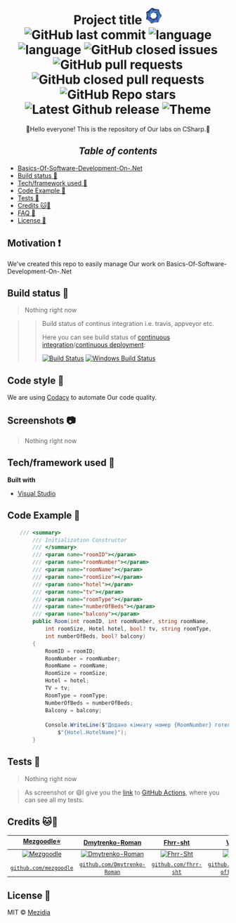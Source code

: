 <h1 id="Basics-Of-Software-Development-On-.Net" align="center">
  Project title <img alt="logo" width="40" height="40" src="https://raw.githubusercontent.com/mezgoodle/images/master/MezidiaLogoTransparent.png" /><br>
  <img alt="GitHub last commit" src="https://img.shields.io/github/last-commit/mezidia/Basics-Of-Software-Development-On-.Net.svg?style=flat-square&logo=github&logoColor=white">
  <img alt="language" src="https://img.shields.io/badge/language-CSharp-violet?style=flat-square" />
  <img alt="language" src="https://img.shields.io/github/issues/mezidia/Basics-Of-Software-Development-On-.Net?style=flat-square" />
  <img alt="GitHub closed issues" src="https://img.shields.io/github/issues-closed/mezidia/Basics-Of-Software-Development-On-.Net?style=flat-square" />
  <img alt="GitHub pull requests" src="https://img.shields.io/github/issues-pr/mezidia/Basics-Of-Software-Development-On-.Net?style=flat-square" />
  <img alt="GitHub closed pull requests" src="https://img.shields.io/github/issues-pr-closed/mezidia/Basics-Of-Software-Development-On-.Net?style=flat-square" />
  <img alt="GitHub Repo stars" src="https://img.shields.io/github/stars/mezidia/Basics-Of-Software-Development-On-.Net?style=flat-square" />
  <img alt="Latest Github release" src="https://img.shields.io/github/release/mezidia/Basics-Of-Software-Development-On-.Net?style=flat-square" />
  <img alt="Theme" src="https://img.shields.io/badge/Theme-Study-brightgreen?style=flat-square" />
</h1>

<p align="center">
 🌟Hello everyone! This is the repository of Our labs on CSharp.🌟
</p>

<h2 align="center">
  <i>Table of contents</i>
</h2>

- [Basics-Of-Software-Development-On-.Net](#Basics-Of-Software-Development-On-.Net)
- [Build status :hammer:](#build-status-hammer)
- [Tech/framework used :wrench:](#techframework-used-wrench)
- [Code Example :pushpin:](#code-example-pushpin)
- [Tests :microscope:](#tests-microscope)
- [Credits :cat::handshake:](#credits-cathandshake)
- [FAQ :speech_balloon:](#faq)
- [License :bookmark:](#license-bookmark)

## Motivation :exclamation:

We've created this repo to easily manage Our work on Basics-Of-Software-Development-On-.Net

## Build status :hammer:

> Nothing right now

> >
> >Build status of continus integration i.e. travis, appveyor etc.
> >
> >Here you can see build status of [continuous integration](https://en.wikipedia.org/wiki/Continuous_integration)/[continuous deployment](https://en.wikipedia.org/wiki/Continuous_deployment):
> >
> >[![Build Status](https://travis-ci.org/akashnimare/foco.svg?branch=master)](https://travis-ci.org/akashnimare/foco)
> >[![Windows Build Status](https://ci.appveyor.com/api/projects/status/github/akashnimare/foco?branch=master&svg=true)](https://ci.appveyor.com/project/akashnimare/foco/branch/master)

## Code style :scroll:

We are using [Codacy](https://www.codacy.com/) to automate Our code quality.
 
## Screenshots :camera:

> Nothing right now

## Tech/framework used :wrench:

**Built with**

- [Visual Studio](https://visualstudio.microsoft.com/)

## Code Example :pushpin:

```csharp
    /// <summary>
		/// Initialization Constructor
		/// </summary>
		/// <param name="roomID"></param>
		/// <param name="roomNumber"></param>
		/// <param name="roomName"></param>
		/// <param name="roomSize"></param>
		/// <param name="hotel"></param>
		/// <param name="tv"></param>
		/// <param name="roomType"></param>
		/// <param name="numberOfBeds"></param>
		/// <param name="balcony"></param>
		public Room(int roomID, int roomNumber, string roomName,
			int roomSize, Hotel hotel, bool? tv, string roomType,
			int numberOfBeds, bool? balcony)
		{
			RoomID = roomID;
			RoomNumber = roomNumber;
			RoomName = roomName;
			RoomSize = roomSize;
			Hotel = hotel;
			TV = tv;
			RoomType = roomType;
			NumberOfBeds = numberOfBeds;
			Balcony = balcony;

			Console.WriteLine($"Додано кiмнату номер {RoomNumber} готелю " +
				$"{Hotel.HotelName}");
		}
```

## Tests :microscope:

> Nothing right now

> As screenshot or :smile:I give you the [link](https://github.com/mezgoodle/sync-folders/actions?query=workflow%3A%22Python+package%22) to [GitHub Actions](https://github.com/features/actions), where you can see all my tests.

## Credits :cat::handshake:

| <a href="https://github.com/mezgoodle" target="_blank">**Mezgoodle⭐️**</a> | <a href="https://github.com/Dmytrenko-Roman" target="_blank">**Dmytrenko-Roman**</a> | <a href="https://github.com/fhrr-sht" target="_blank">**Fhrr-sht**</a> | <a href="https://github.com/VsIG-official" target="_blank">**VsIG**</a> |
| :---: |:---:| :---:| :---: |
| [![Mezgoodle](https://avatars.githubusercontent.com/u/41520940?s=400&u=530e013f3714e81792fc6b99399c7a6eda6ea63d&v=4)](https://github.com/mezgoodle) | [![Dmytrenko-Roman](https://avatars.githubusercontent.com/u/54878089?s=400&u=075796965fc5db27cc5b6b179b9325bf312ce0b9&v=4)](https://github.com/Dmytrenko-Roman) | [![Fhrr-Sht](https://avatars.githubusercontent.com/u/54956154?s=400&v=4)](https://github.com/fhrr-sht) | [![VsIG](https://avatars0.githubusercontent.com/u/50269023?s=400&u=522283a8fce57866b73427f94a742fb83e0b1b40&v=4)](https://github.com/VsIG-official)  |
| <a href="https://github.com/mezgoodle" target="_blank">`github.com/mezgoodle`</a> | <a href="https://github.com/Dmytrenko-Roman" target="_blank">`github.com/Dmytrenko-Roman`</a> | <a href="https://github.com/fhrr-sht" target="_blank">`github.com/fhrr-sht`</a> | <a href="https://github.com/VsIG-official" target="_blank">`github.com/VsIG-official`</a> |

## License :bookmark:

MIT © [Mezidia](https://github.com/mezidia)
